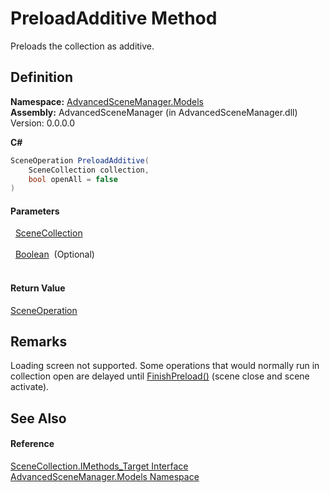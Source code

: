 # PreloadAdditive Method


Preloads the collection as additive.



## Definition
**Namespace:** <a href="N_AdvancedSceneManager_Models.md">AdvancedSceneManager.Models</a>  
**Assembly:** AdvancedSceneManager (in AdvancedSceneManager.dll) Version: 0.0.0.0

**C#**
``` C#
SceneOperation PreloadAdditive(
	SceneCollection collection,
	bool openAll = false
)
```



#### Parameters
<dl><dt>  <a href="T_AdvancedSceneManager_Models_SceneCollection.md">SceneCollection</a></dt><dd> </dd><dt>  <a href="https://learn.microsoft.com/dotnet/api/system.boolean" target="_blank" rel="noopener noreferrer">Boolean</a>  (Optional)</dt><dd> </dd></dl>

#### Return Value
<a href="T_AdvancedSceneManager_Core_SceneOperation.md">SceneOperation</a>

## Remarks
Loading screen not supported. Some operations that would normally run in collection open are delayed until <a href="M_AdvancedSceneManager_Core_Runtime_FinishPreload.md">FinishPreload()</a> (scene close and scene activate).

## See Also


#### Reference
<a href="T_AdvancedSceneManager_Models_SceneCollection_IMethods_Target.md">SceneCollection.IMethods_Target Interface</a>  
<a href="N_AdvancedSceneManager_Models.md">AdvancedSceneManager.Models Namespace</a>  
